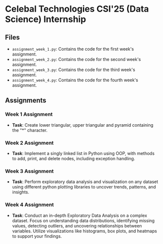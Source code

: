 # Celebal Technologies CSI'25 (Data Science) Internship


## Files
- `assignment_week_1.py`: Contains the code for the first week's assignment.
- `assignment_week_2.py`: Contains the code for the second week's assignment.
- `assignment_week_3.py`: Contains the code for the third week's assignment.
- `assignment_week_4.py`: Contains the code for the fourth week's assignment.

## Assignments

### Week 1 Assignment
- **Task**: Create lower triangular, upper triangular and pyramid containing the "*" character.

### Week 2 Assignment
- **Task**: Implement a singly linked list in Python using OOP, with methods to add, print, and delete nodes, including exception handling.

### Week 3 Assignment
- **Task**: Perform exploratory data analysis and visualization on any dataset using different python plotting libraries to uncover trends, patterns, and insights.

### Week 4 Assignment
- **Task**: Conduct an in-depth Exploratory Data Analysis on a complex dataset. Focus on understanding data distributions, identifying missing values, detecting outliers, and uncovering relationships between variables. Utilize visualizations like histograms, box plots, and heatmaps to support your findings.
